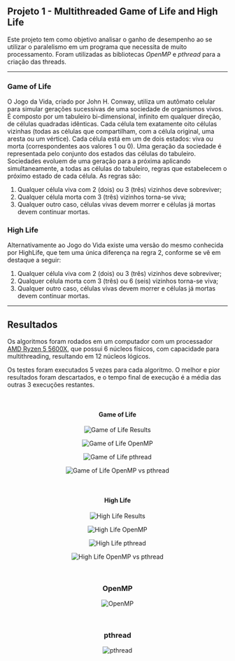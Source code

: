 ## Projeto 1 - Multithreaded Game of Life and High Life

Este projeto tem como objetivo analisar o ganho de desempenho ao se utilizar o paralelismo em um programa que necessita de muito processamento. Foram utilizadas as bibliotecas *OpenMP* e *pthread* para a criação das threads.

---
### Game of Life

O Jogo da Vida, criado por John H. Conway, utiliza um autômato celular para simular gerações sucessivas de uma sociedade de organismos vivos.
É composto por um tabuleiro bi-dimensional, infinito em qualquer direção, de células quadradas idênticas. Cada célula tem exatamente oito células vizinhas (todas as células que compartilham, com a célula original, uma aresta ou um vértice). Cada célula está em um de dois estados: viva ou morta (correspondentes aos valores 1 ou 0). Uma geração da sociedade é representada pelo conjunto dos estados das células do tabuleiro.
Sociedades evoluem de uma geração para a próxima aplicando simultaneamente, a todas as células do tabuleiro, regras que estabelecem o próximo estado de cada célula. As regras são:

1) Qualquer célula viva com 2 (dois) ou 3 (três) vizinhos deve sobreviver;
2) Qualquer célula morta com 3 (três) vizinhos torna-se viva;
3) Qualquer outro caso, células vivas devem morrer e células já mortas devem continuar mortas.


### High Life

Alternativamente ao Jogo do Vida existe uma versão do mesmo conhecida por HighLife, que tem uma única diferença na regra 2, conforme se vê em destaque a seguir:

1) Qualquer célula viva com 2 (dois) ou 3 (três) vizinhos deve sobreviver;
2) Qualquer célula morta com 3 (três) ou 6 (seis) vizinhos torna-se viva;
3) Qualquer outro caso, células vivas devem morrer e células já mortas devem continuar mortas.

--- 

## Resultados

Os algoritmos foram rodados em um computador com um processador [AMD Ryzen 5 5600X](https://www.amd.com/pt/products/cpu/amd-ryzen-5-5600x), que possui 6 núcleos físicos, com capacidade para multithreading, resultando em 12 núcleos lógicos.

Os testes foram executados 5 vezes para cada algoritmo. O melhor e pior resultados foram descartados, e o tempo final de execução é a média das outras 3 execuções restantes.

<br>

<div style="text-align: center;">

#### Game of Life

![Game of Life Results](results/Game%20of%20Life.png "Game of Life Results")

![Game of Life OpenMP](results/Game%20of%20Life%20-%20OpenMP.png "Game of Life OpenMP")

![Game of Life pthread](results/Game%20of%20Life%20-%20pthread.png "Game of Life pthread")

![Game of Life OpenMP vs pthread](results/Game%20of%20Life%20-%20OpenMP%20vs%20pthread%20.png "Game of Life OpenMP vs pthread")

<br>

#### High Life

![High Life Results](results/High%20Life.png "High Life Results")

![High Life OpenMP](results/HighLife%20-%20OpenMP.png "High Life OpenMP")

![High Life pthread](results/High%20Life%20-%20pthread.png "High Life pthread")

![High Life OpenMP vs pthread](results/High%20Life%20-%20OpenMP%20vs%20pthread%20.png "High Life OpenMP vs pthread")

<br>

### OpenMP

![OpenMP](results/OpenMP%20-%20Game%20of%20Life%20vs%20High%20Life.png "OpenMP")

<br>

### pthread

![pthread](results/pthread%20-%20Game%20of%20Life%20vs%20High%20Life.png "pthread")

</div>

